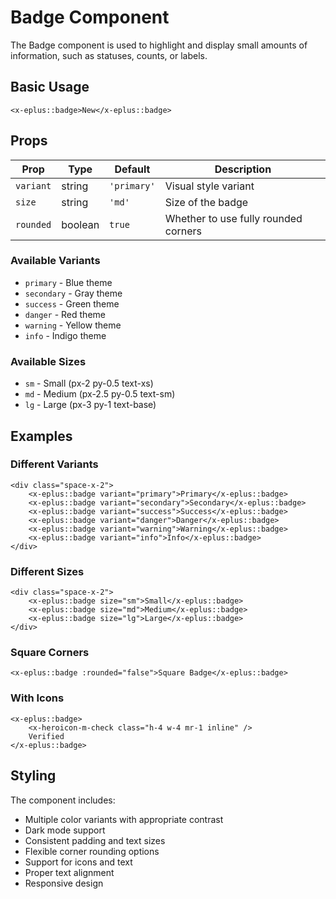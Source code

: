 # Badge Component

The Badge component is used to highlight and display small amounts of information, such as statuses, counts, or labels.

## Basic Usage

```blade
<x-eplus::badge>New</x-eplus::badge>
```

## Props

| Prop | Type | Default | Description |
|------|------|---------|-------------|
| `variant` | string | `'primary'` | Visual style variant |
| `size` | string | `'md'` | Size of the badge |
| `rounded` | boolean | `true` | Whether to use fully rounded corners |

### Available Variants

- `primary` - Blue theme
- `secondary` - Gray theme
- `success` - Green theme
- `danger` - Red theme
- `warning` - Yellow theme
- `info` - Indigo theme

### Available Sizes

- `sm` - Small (px-2 py-0.5 text-xs)
- `md` - Medium (px-2.5 py-0.5 text-sm)
- `lg` - Large (px-3 py-1 text-base)

## Examples

### Different Variants

```blade
<div class="space-x-2">
    <x-eplus::badge variant="primary">Primary</x-eplus::badge>
    <x-eplus::badge variant="secondary">Secondary</x-eplus::badge>
    <x-eplus::badge variant="success">Success</x-eplus::badge>
    <x-eplus::badge variant="danger">Danger</x-eplus::badge>
    <x-eplus::badge variant="warning">Warning</x-eplus::badge>
    <x-eplus::badge variant="info">Info</x-eplus::badge>
</div>
```

### Different Sizes

```blade
<div class="space-x-2">
    <x-eplus::badge size="sm">Small</x-eplus::badge>
    <x-eplus::badge size="md">Medium</x-eplus::badge>
    <x-eplus::badge size="lg">Large</x-eplus::badge>
</div>
```

### Square Corners

```blade
<x-eplus::badge :rounded="false">Square Badge</x-eplus::badge>
```

### With Icons

```blade
<x-eplus::badge>
    <x-heroicon-m-check class="h-4 w-4 mr-1 inline" />
    Verified
</x-eplus::badge>
```

## Styling

The component includes:
- Multiple color variants with appropriate contrast
- Dark mode support
- Consistent padding and text sizes
- Flexible corner rounding options
- Support for icons and text
- Proper text alignment
- Responsive design
